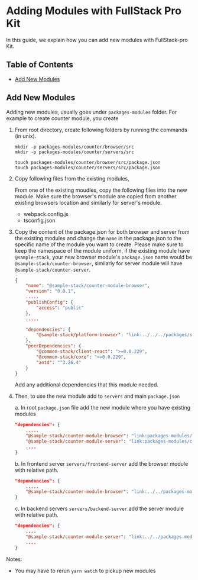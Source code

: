 # Adding Modules with FullStack Pro Kit

In this guide, we explain how you can add new modules with FullStack-pro Kit.

## Table of Contents

- [Add New Modules](#installing-and-importing-dependencies)

## Add New Modules

Adding new modules, usually goes under `packages-modules` folder. For example to create counter module, you create

1. From root directory, create following folders by running the commands (in unix).

   ```
   mkdir -p packages-modules/counter/browser/src
   mkdir -p packages-modules/counter/servers/src

   touch packages-modules/counter/browser/src/package.json
   touch packages-modules/counter/servers/src/package.json
   ```

2. Copy following files from the existing modules,

   From one of the existing moudles, copy the following files into the new module. Make sure the browser's module are copied from another existing browsers location and similarly for server's module.

   - webpack.config.js
   - tsconfig.json

3. Copy the content of the package.json for both browser and server from the existing modules and change the `name` in the package.json to the specific name of the module you want to create. Please make sure to keep the namespace of the module uniform, if the existing module have `@sample-stack`, your new browser module's `package.json` name would be `@sample-stack/counter-browser`, similarly for server module will have `@sample-stack/counter-server`.

   ```json
   {
       "name": "@sample-stack/counter-module-browser",
       "version": "0.0.1",
       .....
       "publishConfig": {
           "access": "public"
       },
       .....

       "dependencies": {
           "@sample-stack/platform-browser": "link:../../../packages/sample-platform/browser",
       },
       "peerDependencies": {
           "@common-stack/client-react": ">=0.0.229",
           "@common-stack/core": ">=0.0.229",
           "antd": "^3.26.4"
       }
   }
   ```

   Add any additional dependencies that this module needed.

4. Then, to use the new module add to `servers` and main `package.json`

   a. In root `package.json` file add the new module where you have existing modules

   ```json
   "dependencies": {
       .....
       "@sample-stack/counter-module-browser": "link:packages-modules/counter/browser",
       "@sample-stack/counter-module-server": "link:packages-modules/counter/server",
       ....
   }
   ```

   b. In frontend server `servers/frontend-server` add the browser module with relative path.

   ```json
   "dependencies": {
       .....
       "@sample-stack/counter-module-browser": "link:../../packages-modules/counter/browser",
   }
   ```

   c. In backend servers `servers/backend-server` add the server module with relative path.

   ```json
   "dependencies": {
       ....
       "@sample-stack/counter-module-server": "link:../../packages-modules/counter/server",
       ....
   }
   ```

Notes:

- You may have to rerun `yarn watch` to pickup new modules
